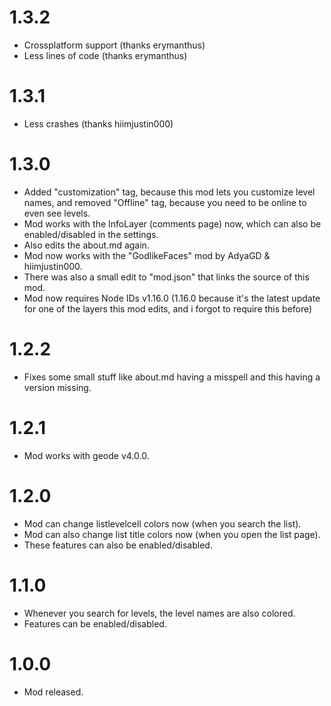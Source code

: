# 1.3.2
- Crossplatform support (thanks erymanthus)
- Less lines of code (thanks erymanthus)

# 1.3.1
- Less crashes (thanks hiimjustin000)

# 1.3.0
- Added "customization" tag, because this mod lets you customize level names, and removed "Offline" tag, because you need to be online to even see levels.
- Mod works with the InfoLayer (comments page) now, which can also be enabled/disabled in the settings.
- Also edits the about.md again.
- Mod now works with the "GodlikeFaces" mod by AdyaGD & hiimjustin000.
- There was also a small edit to "mod.json" that links the source of this mod.
- Mod now requires Node IDs v1.16.0 (1.16.0 because it's the latest update for one of the layers this mod edits, and i forgot to require this before)

# 1.2.2
- Fixes some small stuff like about.md having a misspell and this having a version missing.

# 1.2.1
- Mod works with geode v4.0.0.

# 1.2.0
- Mod can change listlevelcell colors now (when you search the list).
- Mod can also change list title colors now (when you open the list page).
- These features can also be enabled/disabled.

# 1.1.0
- Whenever you search for levels, the level names are also colored.
- Features can be enabled/disabled.

# 1.0.0
- Mod released.
